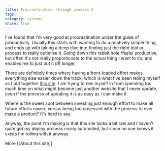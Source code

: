 ```yaml
---
title: Procrastination through process 2
tags: 
category: systems
share: true
---
```


I've found that I'm very good at procrastination under the guise of productivity. Usually this starts with wanting to do a relatively simple thing, and ends up with taking a deep dive into finding just the right tool or process to really optimise it. Going down this rabbit hole /feels/ productive, but often it's not really proportionate to the actual thing I want to do, and enables me to just put it off longer.

There are definitely times where having a front-loaded effort makes everything else easier down the track, which is what I've been telling myself as I put together <a href="about-this-site" class="internal-link">this site</a>. I am trying to rein myself in from spending too much time on what might become just another website that I never update, even if the process of updating it is as easy as I can make it.

Where is the sweet spot between investing just enough effort to make all future efforts easier, versus being too obsessed with the process to ever make a product? It's hard to say.

Anyway, the point I'm making is that this site looks a bit raw and I haven't quite got my deploy process nicely automated, but since no one knows it exists I'm rolling with it anyway.

More [[About this site]]